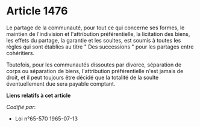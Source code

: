 # Article 1476

Le partage de la communauté, pour tout ce qui concerne ses formes, le maintien de l'indivision et l'attribution
préférentielle, la licitation des biens, les effets du partage, la garantie et les soultes, est soumis à toutes les règles
qui sont établies au titre " Des successions " pour les partages entre cohéritiers.

Toutefois, pour les communautés dissoutes par divorce, séparation de corps ou séparation de biens, l'attribution
préférentielle n'est jamais de droit, et il peut toujours être décidé que la totalité de la soulte éventuellement due sera
payable comptant.

**Liens relatifs à cet article**

_Codifié par_:

  - Loi n°65-570 1965-07-13
